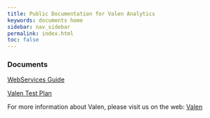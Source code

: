 ```yaml
---
title: Public Documentation for Valen Analytics
keywords: documents home
sidebar: nav_sidebar
permalink: index.html
toc: false
---
```

### Documents

[WebServices Guide](webservices_guide.html)

[Valen Test Plan](test_plans.html)

For more information about Valen, please visit us on the web:
[Valen](http://www.valen.com)
